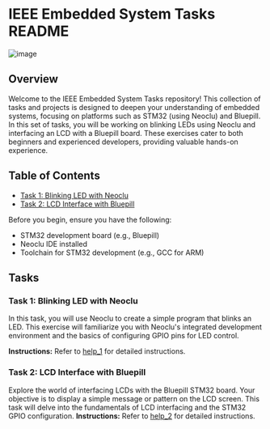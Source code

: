 # IEEE Embedded System Tasks README
![image](https://github.com/NaderMohamed325/IEEE--Task/assets/112278447/b95fa064-9f2f-41f5-a433-6e03c3e5c2cd)

## Overview

Welcome to the IEEE Embedded System Tasks repository! This collection of tasks and projects is designed to deepen your understanding of embedded systems, focusing on platforms such as STM32 (using Neoclu) and Bluepill. In this set of tasks, you will be working on blinking LEDs using Neoclu and interfacing an LCD with a Bluepill board. These exercises cater to both beginners and experienced developers, providing valuable hands-on experience.

## Table of Contents



   - [Task 1: Blinking LED with Neoclu](#task-1-blinking-led-with-neoclu)
   - [Task 2: LCD Interface with Bluepill](#task-2-lcd-interface-with-bluepill)



Before you begin, ensure you have the following:

- STM32 development board (e.g., Bluepill)
- Neoclu IDE installed
- Toolchain for STM32 development (e.g., GCC for ARM)


## Tasks

### Task 1: Blinking LED with Neoclu

In this task, you will use Neoclu to create a simple program that blinks an LED. This exercise will familiarize you with Neoclu's integrated development environment and the basics of configuring GPIO pins for LED control.

**Instructions:** Refer to [help_1](https://github.com/NaderMohamed325/IEEE--Task/blob/main/Stm32/README.md) for detailed instructions.

### Task 2: LCD Interface with Bluepill

Explore the world of interfacing LCDs with the Bluepill STM32 board. Your objective is to display a simple message or pattern on the LCD screen.
This task will delve into the fundamentals of LCD interfacing and the STM32 GPIO configuration.
**Instructions:** Refer to [help_2](https://github.com/NaderMohamed325/IEEE--Task/blob/main/BluePill/README.md) for detailed instructions.

